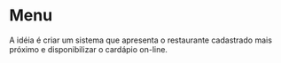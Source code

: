 # Menu
A idéia é criar um sistema que apresenta o restaurante cadastrado mais próximo e disponibilizar o cardápio on-line.
